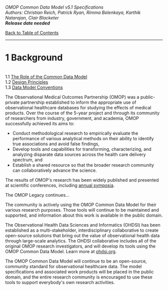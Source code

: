 *OMOP Common Data Model v5.1 Specifications*
<br>*Authors: Christian Reich, Patrick Ryan, Rimma Belenkaya, Karthik Natarajan, Clair Blacketer*
<br>***Release date needed***

[Back to Table of Contents](Documentation/TableofContents.md)

---

# 1 Background

<br>1.1 [The Role of the Common Data Model](TheRoleoftheCommonDataModel.md)
<br>1.2 [Design Principles](DesignPrinciples.md)
<br>1.3  [Data Model Conventions](DataModelConventions.md)

The Observational Medical Outcomes Partnership (OMOP) was a public-private partnership established to inform the appropriate use of observational healthcare databases for studying the effects of medical products. Over the course of the 5-year project and through its community of researchers from industry, government, and academia, OMOP successfully achieved its aims to:

  - Conduct methodological research to empirically evaluate the performance of various analytical methods on their ability to identify true associations and avoid false findings, 
  - Develop tools and capabilities for transforming, characterizing, and analyzing disparate data sources across the health care delivery spectrum, and 
  - Establish a shared resource so that the broader research community can collaboratively advance the science. 

The results of OMOP's research has been widely published and presented at scientific conferences, including [annual symposia](https://www.ohdsi.org/events/2017-ohdsi-symposium/).

The OMOP Legacy continues...

The community is actively using the OMOP Common Data Model for their various research purposes. Those tools will continue to be maintained and supported, and information about this work is available in the public domain.

The Observational Health Data Sciences and Informatics (OHDSI) has been established as a multi-stakeholder, interdisciplinary collaborative to create open-source solutions that bring out the value of observational health data through large-scale analytics. The OHDSI collaborative includes all of the original OMOP research investigators, and will develop its tools using the OMOP Common Data Model. Learn more at [ohdsi.org](http://ohdsi.org).

The OMOP Common Data Model will continue to be an open-source, community standard for observational healthcare data. The model specifications and associated work products will be placed in the public domain, and the entire research community is encouraged to use these tools to support everybody's own research activities.
